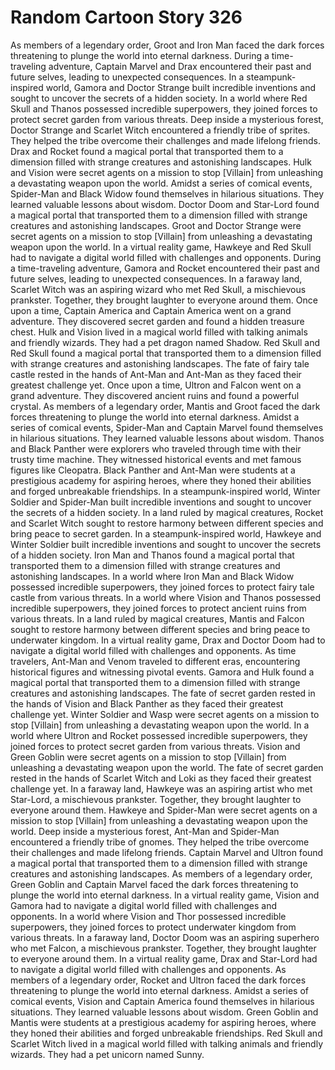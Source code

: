 # Random Cartoon Story 326

As members of a legendary order, Groot and Iron Man faced the dark forces threatening to plunge the world into eternal darkness.
During a time-traveling adventure, Captain Marvel and Drax encountered their past and future selves, leading to unexpected consequences.
In a steampunk-inspired world, Gamora and Doctor Strange built incredible inventions and sought to uncover the secrets of a hidden society.
In a world where Red Skull and Thanos possessed incredible superpowers, they joined forces to protect secret garden from various threats.
Deep inside a mysterious forest, Doctor Strange and Scarlet Witch encountered a friendly tribe of sprites. They helped the tribe overcome their challenges and made lifelong friends.
Drax and Rocket found a magical portal that transported them to a dimension filled with strange creatures and astonishing landscapes.
Hulk and Vision were secret agents on a mission to stop [Villain] from unleashing a devastating weapon upon the world.
Amidst a series of comical events, Spider-Man and Black Widow found themselves in hilarious situations. They learned valuable lessons about wisdom.
Doctor Doom and Star-Lord found a magical portal that transported them to a dimension filled with strange creatures and astonishing landscapes.
Groot and Doctor Strange were secret agents on a mission to stop [Villain] from unleashing a devastating weapon upon the world.
In a virtual reality game, Hawkeye and Red Skull had to navigate a digital world filled with challenges and opponents.
During a time-traveling adventure, Gamora and Rocket encountered their past and future selves, leading to unexpected consequences.
In a faraway land, Scarlet Witch was an aspiring wizard who met Red Skull, a mischievous prankster. Together, they brought laughter to everyone around them.
Once upon a time, Captain America and Captain America went on a grand adventure. They discovered secret garden and found a hidden treasure chest.
Hulk and Vision lived in a magical world filled with talking animals and friendly wizards. They had a pet dragon named Shadow.
Red Skull and Red Skull found a magical portal that transported them to a dimension filled with strange creatures and astonishing landscapes.
The fate of fairy tale castle rested in the hands of Ant-Man and Ant-Man as they faced their greatest challenge yet.
Once upon a time, Ultron and Falcon went on a grand adventure. They discovered ancient ruins and found a powerful crystal.
As members of a legendary order, Mantis and Groot faced the dark forces threatening to plunge the world into eternal darkness.
Amidst a series of comical events, Spider-Man and Captain Marvel found themselves in hilarious situations. They learned valuable lessons about wisdom.
Thanos and Black Panther were explorers who traveled through time with their trusty time machine. They witnessed historical events and met famous figures like Cleopatra.
Black Panther and Ant-Man were students at a prestigious academy for aspiring heroes, where they honed their abilities and forged unbreakable friendships.
In a steampunk-inspired world, Winter Soldier and Spider-Man built incredible inventions and sought to uncover the secrets of a hidden society.
In a land ruled by magical creatures, Rocket and Scarlet Witch sought to restore harmony between different species and bring peace to secret garden.
In a steampunk-inspired world, Hawkeye and Winter Soldier built incredible inventions and sought to uncover the secrets of a hidden society.
Iron Man and Thanos found a magical portal that transported them to a dimension filled with strange creatures and astonishing landscapes.
In a world where Iron Man and Black Widow possessed incredible superpowers, they joined forces to protect fairy tale castle from various threats.
In a world where Vision and Thanos possessed incredible superpowers, they joined forces to protect ancient ruins from various threats.
In a land ruled by magical creatures, Mantis and Falcon sought to restore harmony between different species and bring peace to underwater kingdom.
In a virtual reality game, Drax and Doctor Doom had to navigate a digital world filled with challenges and opponents.
As time travelers, Ant-Man and Venom traveled to different eras, encountering historical figures and witnessing pivotal events.
Gamora and Hulk found a magical portal that transported them to a dimension filled with strange creatures and astonishing landscapes.
The fate of secret garden rested in the hands of Vision and Black Panther as they faced their greatest challenge yet.
Winter Soldier and Wasp were secret agents on a mission to stop [Villain] from unleashing a devastating weapon upon the world.
In a world where Ultron and Rocket possessed incredible superpowers, they joined forces to protect secret garden from various threats.
Vision and Green Goblin were secret agents on a mission to stop [Villain] from unleashing a devastating weapon upon the world.
The fate of secret garden rested in the hands of Scarlet Witch and Loki as they faced their greatest challenge yet.
In a faraway land, Hawkeye was an aspiring artist who met Star-Lord, a mischievous prankster. Together, they brought laughter to everyone around them.
Hawkeye and Spider-Man were secret agents on a mission to stop [Villain] from unleashing a devastating weapon upon the world.
Deep inside a mysterious forest, Ant-Man and Spider-Man encountered a friendly tribe of gnomes. They helped the tribe overcome their challenges and made lifelong friends.
Captain Marvel and Ultron found a magical portal that transported them to a dimension filled with strange creatures and astonishing landscapes.
As members of a legendary order, Green Goblin and Captain Marvel faced the dark forces threatening to plunge the world into eternal darkness.
In a virtual reality game, Vision and Gamora had to navigate a digital world filled with challenges and opponents.
In a world where Vision and Thor possessed incredible superpowers, they joined forces to protect underwater kingdom from various threats.
In a faraway land, Doctor Doom was an aspiring superhero who met Falcon, a mischievous prankster. Together, they brought laughter to everyone around them.
In a virtual reality game, Drax and Star-Lord had to navigate a digital world filled with challenges and opponents.
As members of a legendary order, Rocket and Ultron faced the dark forces threatening to plunge the world into eternal darkness.
Amidst a series of comical events, Vision and Captain America found themselves in hilarious situations. They learned valuable lessons about wisdom.
Green Goblin and Mantis were students at a prestigious academy for aspiring heroes, where they honed their abilities and forged unbreakable friendships.
Red Skull and Scarlet Witch lived in a magical world filled with talking animals and friendly wizards. They had a pet unicorn named Sunny.